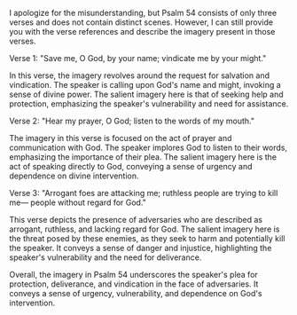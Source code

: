 I apologize for the misunderstanding, but Psalm 54 consists of only three verses and does not contain distinct scenes. However, I can still provide you with the verse references and describe the imagery present in those verses.

Verse 1: "Save me, O God, by your name; vindicate me by your might."

In this verse, the imagery revolves around the request for salvation and vindication. The speaker is calling upon God's name and might, invoking a sense of divine power. The salient imagery here is that of seeking help and protection, emphasizing the speaker's vulnerability and need for assistance.

Verse 2: "Hear my prayer, O God; listen to the words of my mouth."

The imagery in this verse is focused on the act of prayer and communication with God. The speaker implores God to listen to their words, emphasizing the importance of their plea. The salient imagery here is the act of speaking directly to God, conveying a sense of urgency and dependence on divine intervention.

Verse 3: "Arrogant foes are attacking me; ruthless people are trying to kill me— people without regard for God."

This verse depicts the presence of adversaries who are described as arrogant, ruthless, and lacking regard for God. The salient imagery here is the threat posed by these enemies, as they seek to harm and potentially kill the speaker. It conveys a sense of danger and injustice, highlighting the speaker's vulnerability and the need for deliverance.

Overall, the imagery in Psalm 54 underscores the speaker's plea for protection, deliverance, and vindication in the face of adversaries. It conveys a sense of urgency, vulnerability, and dependence on God's intervention.